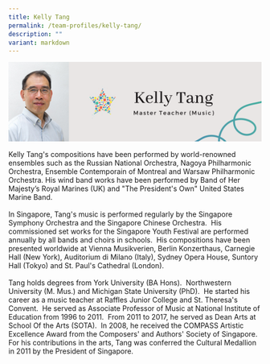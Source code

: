 ```yaml
---
title: Kelly Tang
permalink: /team-profiles/kelly-tang/
description: ""
variant: markdown
---
```

![](/images/Profile%20Pictures/13.png)

Kelly Tang's compositions have been performed by world-renowned ensembles such as the Russian National Orchestra, Nagoya Philharmonic Orchestra, Ensemble Contemporain of Montreal and Warsaw Philharmonic Orchestra. His wind band works have been performed by Band of Her Majesty’s Royal Marines (UK) and "The President's Own" United States Marine Band.  
   
In Singapore, Tang's music is performed regularly by the Singapore Symphony Orchestra and the Singapore Chinese Orchestra.  His commissioned set works for the Singapore Youth Festival are performed annually by all bands and choirs in schools.  His compositions have been presented worldwide at Vienna Musikverien, Berlin Konzerthaus, Carnegie Hall (New York), Auditorium di Milano (Italy), Sydney Opera House, Suntory Hall (Tokyo) and St. Paul's Cathedral (London).  
   
Tang holds degrees from York University (BA Hons).  Northwestern University (M. Mus.) and Michigan State University (PhD).  He started his career as a music teacher at Raffles Junior College and St. Theresa's Convent.  He served as Associate Professor of Music at National Institute of Education from 1996 to 2011.  From 2011 to 2017, he served as Dean Arts at School Of the Arts (SOTA).  In 2008, he received the COMPASS Artistic Excellence Award from the Composers' and Authors' Society of Singapore.  For his contributions in the arts, Tang was conferred the Cultural Medallion in 2011 by the President of Singapore.